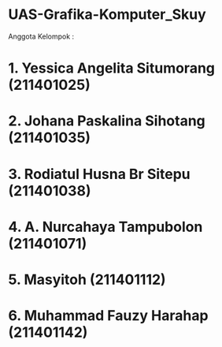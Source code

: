 # UAS-Grafika-Komputer_Skuy

Anggota Kelompok : 
# 1. Yessica Angelita Situmorang (211401025)
# 2. Johana Paskalina Sihotang (211401035)
# 3. Rodiatul Husna Br Sitepu (211401038)
# 4. A. Nurcahaya Tampubolon (211401071)
# 5. Masyitoh (211401112)
# 6. Muhammad Fauzy Harahap (211401142)
